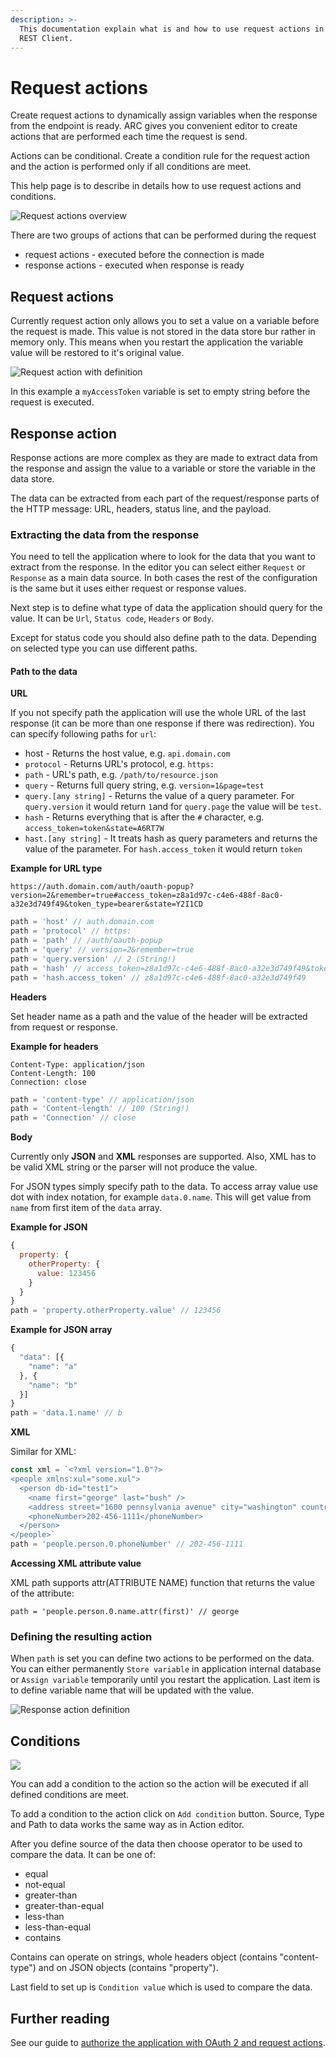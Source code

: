 ```yaml
---
description: >-
  This documentation explain what is and how to use request actions in Advanced
  REST Client.
---
```


# Request actions

Create request actions to dynamically assign variables when the response from the endpoint is ready. ARC gives you convenient editor to create actions that are performed each time the request is send.

Actions can be conditional. Create a condition rule for the request action and the action is performed only if all conditions are meet.

This help page is to describe in details how to use request actions and conditions.

![Request actions overview](../.gitbook/assets/image%20%281%29.png)

There are two groups of actions that can be performed during the request

* request actions - executed before the connection is made
* response actions - executed when response is ready

## Request actions

Currently request action only allows you to set a value on a variable before the request is made. This value is not stored in the data store bur rather in memory only. This means when you restart the application the variable value will be restored to it's original value.

![Request action with definition](../.gitbook/assets/image%20%2838%29.png)

In this example a `myAccessToken` variable is set to empty string before the request is executed.

## Response action

Response actions are more complex as they are made to extract data from the response and assign the value to a variable or store the variable in the data store.

The data can be extracted from each part of the request/response parts of the HTTP message: URL, headers, status line, and the payload.

### Extracting the data from the response

You need to tell the application where to look for the data that you want to extract from the response. In the editor you can select either `Request` or `Response` as a main data source. In both cases the rest of the configuration is the same but it uses either request or response values.

Next step is to define what type of data the application should query for the value. It can be `Url`, `Status code`, `Headers` or `Body`. 

Except for status code you should also define path to the data. Depending on selected type you can use different paths.

#### Path to the data

**URL**

If you not specify path the application will use the whole URL of the last response \(it can be more than one response if there was redirection\). You can specify following paths for `url`:

* host - Returns the host value, e.g. `api.domain.com`
* `protocol` - Returns URL's protocol, e.g. `https:`
* `path` - URL's path, e.g. `/path/to/resource.json`
* `query` - Returns full query string, e.g. `version=1&page=test`
* `query.[any string]` - Returns the value of a query parameter. For `query.version` it would return `1`and for `query.page` the value will be `test`.
* `hash` - Returns everything that is after the `#` character, e.g. `access_token=token&state=A6RT7W`
* `hast.[any string]` - It treats hash as query parameters and returns the value of the parameter. For `hash.access_token` it would return `token`

**Example for URL type**

`https://auth.domain.com/auth/oauth-popup?version=2&remember=true#access_token=z8a1d97c-c4e6-488f-8ac0-a32e3d749f49&token_type=bearer&state=Y2I1CD`

```javascript
path = 'host' // auth.domain.com
path = 'protocol' // https:
path = 'path' // /auth/oauth-popup
path = 'query' // version=2&remember=true
path = 'query.version' // 2 (String!)
path = 'hash' // access_token=z8a1d97c-c4e6-488f-8ac0-a32e3d749f49&token_type=bearer&state=Y2I1CD
path = 'hash.access_token' // z8a1d97c-c4e6-488f-8ac0-a32e3d749f49
```

**Headers** 

Set header name as a path and the value of the header will be extracted from request or response.

**Example for headers**

```http
Content-Type: application/json
Content-Length: 100
Connection: close
```

```javascript
path = 'content-type' // application/json
path = 'Content-length' // 100 (String!)
path = 'Connection' // close
```

**Body**

Currently only **JSON** and **XML** responses are supported. Also, XML has to be valid XML string or the parser will not produce the value.

For JSON types simply specify path to the data. To access array value use dot with index notation, for example `data.0.name`. This will get value from `name` from first item of the `data` array.

**Example for JSON**

```javascript
{
  property: {
    otherProperty: {
      value: 123456
    }
  }
}
path = 'property.otherProperty.value' // 123456
```

**Example for JSON array**

```javascript
{
  "data": [{
    "name": "a"
  }, {
    "name": "b"
  }]
}
path = 'data.1.name' // b
```

**XML**

Similar for XML:

```javascript
const xml = `<?xml version="1.0"?>
<people xmlns:xul="some.xul">
  <person db-id="test1">
    <name first="george" last="bush" />
    <address street="1600 pennsylvania avenue" city="washington" country="usa"/>
    <phoneNumber>202-456-1111</phoneNumber>
  </person>
</people>`
path = 'people.person.0.phoneNumber' // 202-456-1111
```

**Accessing XML attribute value**

XML path supports attr\(ATTRIBUTE NAME\) function that returns the value of the attribute:

```text
path = 'people.person.0.name.attr(first)' // george
```

### Defining the resulting action

When `path` is set you can define two actions to be performed on the data. You can either permanently `Store variable` in application internal database or `Assign variable` temporarily until you restart the application. Last item is to define variable name that will be updated with the value.

![Response action definition](../.gitbook/assets/image%20%289%29.png)

## Conditions

![](../.gitbook/assets/image%20%2819%29.png)

You can add a condition to the action so the action will be executed if all defined conditions are meet.

To add a condition to the action click on `Add condition` button. Source, Type and Path to data works the same way as in Action editor.

After you define source of the data then choose operator to be used to compare the data. It can be one of:

* equal
* not-equal
* greater-than
* greater-than-equal
* less-than
* less-than-equal
* contains

Contains can operate on strings, whole headers object \(contains "content-type"\) and on JSON objects \(contains "property"\).

Last field to set up is `Condition value` which is used to compare the data.

## Further reading

See our guide to [authorize the application with OAuth 2 and request actions](../guides/authenticating-with-oauth2-and-request-actions.md).

